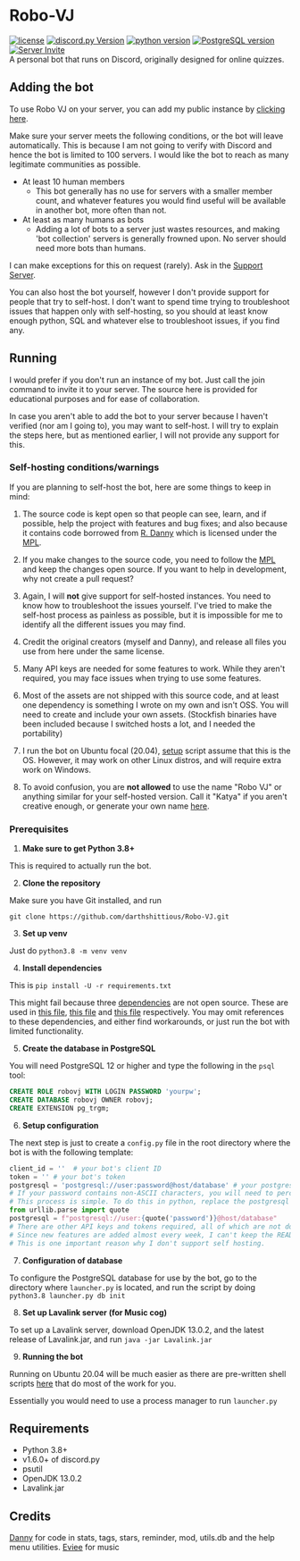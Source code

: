 # Robo-VJ
[![license][license-badge]](LICENSE)
[![discord.py Version](https://img.shields.io/badge/discord.py-1.7-blue)](https://github.com/Rapptz/discord.py)
[![python version](https://img.shields.io/badge/python-3.8|3.9-blue)](https://www.python.org/downloads/)
[![PostgreSQL version](https://img.shields.io/badge/psql-12|13-blue)](https://www.postgresql.org/download/)
[![Server Invite](https://discord.com/api/guilds/746769944774967440/embed.png)](https://discord.gg/rqgRyF8) \
A personal bot that runs on Discord, originally designed for online quizzes.

## Adding the bot

To use Robo VJ on your server, you can add my public instance by [clicking here][oauth2-invite].

Make sure your server meets the following conditions, or the bot will leave automatically.
This is because I am not going to verify with Discord and hence the bot is limited to 100 servers. I would like the bot
to reach as many legitimate communities as possible.
- At least 10 human members
  - This bot generally has no use for servers with a smaller member count, and whatever features you would find useful
    will be available in another bot, more often than not.
- At least as many humans as bots
  - Adding a lot of bots to a server just wastes resources, and making 'bot collection' servers is generally frowned
    upon. No server should need more bots than humans.

I can make exceptions for this on request (rarely). Ask in the [Support Server](https://discord.gg/rqgRyF8).

You can also host the bot yourself, however I don't provide support for people that try to self-host.
I don't want to spend time trying to troubleshoot issues that happen only with self-hosting,
so you should at least know enough python, SQL and whatever else to troubleshoot issues, if you find any.

## Running

I would prefer if you don't run an instance of my bot. Just call the join command to invite it to your server.
The source here is provided for educational purposes and for ease of collaboration.

In case you aren't able to add the bot to your server because I haven't verified (nor am I going to),
you may want to self-host. I will try to explain the steps here, but as mentioned earlier,
I will not provide any support for this.

### Self-hosting conditions/warnings
If you are planning to self-host the bot, here are some things to keep in mind:
1. The source code is kept open so that people can see, learn, and if possible,
   help the project with features and bug fixes; and also because it contains code borrowed from [R. Danny][rdanny-repo]
   which is licensed under the [MPL][rdanny-license].
  
2. If you make changes to the source code, you need to follow the [MPL](LICENSE) and keep the changes open source.
If you want to help in development, why not create a pull request?
   
3. Again, I will **not** give support for self-hosted instances. You need to know how to troubleshoot the issues yourself.
I've tried to make the self-host process as painless as possible, but it is impossible for me to identify all the
   different issues you may find.
   
4. Credit the original creators (myself and Danny), and release all files you use from here under the same license.
5. Many API keys are needed for some features to work. While they aren't required, you may face issues when trying to use some features.
6. Most of the assets are not shipped with this source code, and at least one dependency is something I wrote on my own and isn't OSS.
You will need to create and include your own assets. (Stockfish binaries have been included because I switched hosts a lot, and I needed the portability)
   
7. I run the bot on Ubuntu focal (20.04), [setup](scripts/setup.sh) script assume that this is the OS.
However, it may work on other Linux distros, and will require extra work on Windows.
   
8. To avoid confusion, you are **not allowed** to use the name "Robo VJ" or anything similar for your self-hosted version.
Call it "Katya" if you aren't creative enough, or generate your own name [here](https://www.behindthename.com/random/).
   
### Prerequisites

1. **Make sure to get Python 3.8+**

This is required to actually run the bot.

2. **Clone the repository**
   
Make sure you have Git installed, and run
```shell
git clone https://github.com/darthshittious/Robo-VJ.git
```
3. **Set up venv**

Just do `python3.8 -m venv venv`

4. **Install dependencies**

This is `pip install -U -r requirements.txt`

This might fail because three [dependencies][dep-permalink] are not open source.
These are used in [this file](cogs/funhouse.py), [this file](cogs/markov.py) and [this file](cogs/bottom.py) respectively.
You may omit references to these dependencies, and either find workarounds, or just run the bot with limited functionality.

5. **Create the database in PostgreSQL**

You will need PostgreSQL 12 or higher and type the following
in the `psql` tool:

```sql
CREATE ROLE robovj WITH LOGIN PASSWORD 'yourpw';
CREATE DATABASE robovj OWNER robovj;
CREATE EXTENSION pg_trgm;
```

6. **Setup configuration**

The next step is just to create a `config.py` file in the root directory where
the bot is with the following template:

```py
client_id = ''  # your bot's client ID
token = '' # your bot's token
postgresql = 'postgresql://user:password@host/database' # your postgresql info from above.
# If your password contains non-ASCII characters, you will need to percent encode it.
# This process is simple. To do this in python, replace the postgresql declaration in your config.py with these lines
from urllib.parse import quote
postgresql = f"postgresql://user:{quote('password')}@host/database"
# There are other API keys and tokens required, all of which are not documented.
# Since new features are added almost every week, I can't keep the README up to date.
# This is one important reason why I don't support self hosting.
```

7. **Configuration of database**

To configure the PostgreSQL database for use by the bot, go to the directory where `launcher.py` is located, and run the script by doing `python3.8 launcher.py db init`

8. **Set up Lavalink server (for Music cog)**

To set up a Lavalink server, download OpenJDK 13.0.2, and the latest release of Lavalink.jar, and run `java -jar Lavalink.jar`

9. **Running the bot**

Running on Ubuntu 20.04 will be much easier as there are pre-written shell scripts [here](scripts) that do most of the work for you.

Essentially you would need to use a process manager to run `launcher.py`

## Requirements

- Python 3.8+
- v1.6.0+ of discord.py
- psutil
- OpenJDK 13.0.2
- Lavalink.jar

## Credits
[Danny](https://github.com/Rapptz) for code in stats, tags, stars, reminder, mod, utils.db and the help menu utilities.
[Eviee](https://github.com/EvieePy) for music


[oauth2-invite]: https://discord.com/oauth2/authorize?client_id=743900453649252464&scope=bot&permissions=8
[rdanny-repo]: https://github.com/Rapptz/RoboDanny
[dep-permalink]: https://github.com/darthshittious/Robo-VJ/blob/main/requirements.txt#L3-L5
[rdanny-license]: https://github.com/Rapptz/RoboDanny/blob/rewrite/LICENSE.txt
[license-badge]: https://img.shields.io/github/license/darthshittious/Robo-VJ?style=flat
